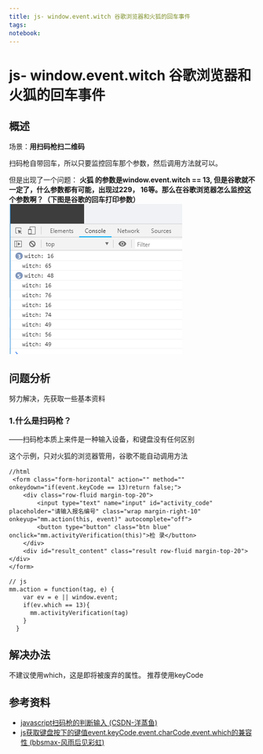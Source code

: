 ```yaml
---
title: js- window.event.witch 谷歌浏览器和火狐的回车事件
tags:
notebook:
---
```

# js- window.event.witch 谷歌浏览器和火狐的回车事件
## 概述
场景：**用扫码枪扫二维码**

扫码枪自带回车，所以只要监控回车那个参数，然后调用方法就可以。

但是出现了一个问题：
**火狐 的参数是window.event.witch == 13, 但是谷歌就不一定了，什么参数都有可能，出现过229， 16等。那么在谷歌浏览器怎么监控这个参数啊？（下图是谷歌的回车打印参数）**
![](https://raw.githubusercontent.com/heihuahe/myGallery/master/noteImage/.1552028565095.png)


## 问题分析
努力解决，先获取一些基本资料
### 1.什么是扫码枪？
——扫码枪本质上来件是一种输入设备，和键盘没有任何区别

这个示例，只对火狐的浏览器管用，谷歌不能自动调用方法
```
//html
 <form class="form-horizontal" action="" method="" onkeydown="if(event.keyCode == 13)return false;">
    <div class="row-fluid margin-top-20">
        <input type="text" name="input" id="activity_code" placeholder="请输入报名编号" class="wrap margin-right-10" onkeyup="mm.action(this, event)" autocomplete="off">
        <button type="button" class="btn blue" onclick="mm.activityVerification(this)">检 录</button>
    </div>
    <div id="result_content" class="result row-fluid margin-top-20"></div>
</form>
```

```
// js
mm.action = function(tag, e) {
    var ev = e || window.event;
    if(ev.which == 13){
      mm.activityVerification(tag)
    }
  }
```
## 解决办法

不建议使用which，这是即将被废弃的属性。
推荐使用keyCode

## 参考资料
- [javascript扫码枪的判断输入 (CSDN-洋蒸鱼)](https://blog.csdn.net/phoenix_shine/article/details/70245444)
- [js获取键盘按下的键值event.keyCode,event.charCode,event.which的兼容性 (bbsmax-风雨后见彩虹)](https://www.bbsmax.com/A/obzblOB5ED/)




